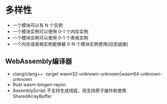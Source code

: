 # 多样性

- 一个模块可以有 N 个实例
- 一个模块实例可以使用 0-1 个内存实例
- 一个模块实例可以使用 0-1 个表格实例
- 一个内存或表格实例能够被 0-N 个模块实例使用(动态链接)

## WebAssembly编译器

- clang/clang++ -target wasm32-unknown-unknown|wasm64-unknown-unknown
- Rust wasm-bingen-rayon
- AssemblyScript 不支持生成线程，但支持原子操作和使用SharedArrayBuffer
